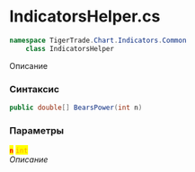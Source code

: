 
# IndicatorsHelper.cs
```csharp
namespace TigerTrade.Chart.Indicators.Common  
    class IndicatorsHelper
```

Описание

### Синтаксис
```csharp
public double[] BearsPower(int n)
```

### Параметры  
<mark style="color:red;">**`n`**</mark> <mark style="color:orange;">`int`</mark>  
 *Описание*  
  

                    
                    